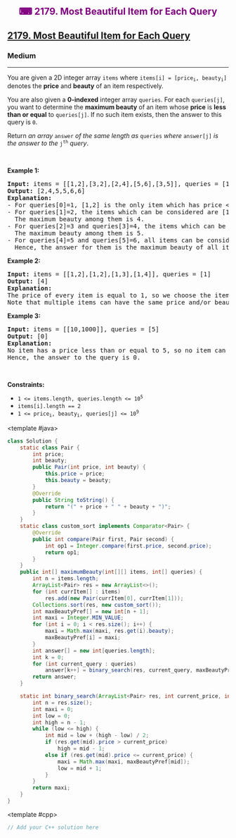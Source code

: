 <div align = "center">
<h style = "margin-bottom: 0px; margin-top: 0px; color : purple;" align = "center" class = "header">

## ⌨ 2179. Most Beautiful Item for Each Query

</h>
</div>

<h2><a href="https://leetcode.com/problems/most-beautiful-item-for-each-query" target = "_blank">2179. Most Beautiful Item for Each Query</a></h2><h3>Medium</h3><hr><p>You are given a 2D integer array <code>items</code> where <code>items[i] = [price<sub>i</sub>, beauty<sub>i</sub>]</code> denotes the <strong>price</strong> and <strong>beauty</strong> of an item respectively.</p>

<p>You are also given a <strong>0-indexed</strong> integer array <code>queries</code>. For each <code>queries[j]</code>, you want to determine the <strong>maximum beauty</strong> of an item whose <strong>price</strong> is <strong>less than or equal</strong> to <code>queries[j]</code>. If no such item exists, then the answer to this query is <code>0</code>.</p>

<p>Return <em>an array </em><code>answer</code><em> of the same length as </em><code>queries</code><em> where </em><code>answer[j]</code><em> is the answer to the </em><code>j<sup>th</sup></code><em> query</em>.</p>

<p>&nbsp;</p>
<p><strong class="example">Example 1:</strong></p>

<pre>
<strong>Input:</strong> items = [[1,2],[3,2],[2,4],[5,6],[3,5]], queries = [1,2,3,4,5,6]
<strong>Output:</strong> [2,4,5,5,6,6]
<strong>Explanation:</strong>
- For queries[0]=1, [1,2] is the only item which has price &lt;= 1. Hence, the answer for this query is 2.
- For queries[1]=2, the items which can be considered are [1,2] and [2,4]. 
  The maximum beauty among them is 4.
- For queries[2]=3 and queries[3]=4, the items which can be considered are [1,2], [3,2], [2,4], and [3,5].
  The maximum beauty among them is 5.
- For queries[4]=5 and queries[5]=6, all items can be considered.
  Hence, the answer for them is the maximum beauty of all items, i.e., 6.
</pre>

<p><strong class="example">Example 2:</strong></p>

<pre>
<strong>Input:</strong> items = [[1,2],[1,2],[1,3],[1,4]], queries = [1]
<strong>Output:</strong> [4]
<strong>Explanation:</strong> 
The price of every item is equal to 1, so we choose the item with the maximum beauty 4. 
Note that multiple items can have the same price and/or beauty.  
</pre>

<p><strong class="example">Example 3:</strong></p>

<pre>
<strong>Input:</strong> items = [[10,1000]], queries = [5]
<strong>Output:</strong> [0]
<strong>Explanation:</strong>
No item has a price less than or equal to 5, so no item can be chosen.
Hence, the answer to the query is 0.
</pre>

<p>&nbsp;</p>
<p><strong>Constraints:</strong></p>

<ul>
	<li><code>1 &lt;= items.length, queries.length &lt;= 10<sup>5</sup></code></li>
	<li><code>items[i].length == 2</code></li>
	<li><code>1 &lt;= price<sub>i</sub>, beauty<sub>i</sub>, queries[j] &lt;= 10<sup>9</sup></code></li>
</ul>

<CodeTabs :languages="[ { name: 'C++', slot: 'cpp' }, { name: 'Java', slot: 'java' } ]">

<template #java>

```java
class Solution {
    static class Pair {
        int price;
        int beauty;
        public Pair(int price, int beauty) {
            this.price = price;
            this.beauty = beauty;
        }
        @Override
        public String toString() {
            return "(" + price + " " + beauty + ")";
        }
    }
    static class custom_sort implements Comparator<Pair> {
        @Override
        public int compare(Pair first, Pair second) {
            int op1 = Integer.compare(first.price, second.price);
            return op1;
        }
    }
    public int[] maximumBeauty(int[][] items, int[] queries) {
        int n = items.length;
        ArrayList<Pair> res = new ArrayList<>();
        for (int currItem[] : items)
            res.add(new Pair(currItem[0], currItem[1]));
        Collections.sort(res, new custom_sort());
        int maxBeautyPref[] = new int[n + 1];
        int maxi = Integer.MIN_VALUE;
        for (int i = 0; i < res.size(); i++) {
            maxi = Math.max(maxi, res.get(i).beauty);
            maxBeautyPref[i] = maxi;
        }
        int answer[] = new int[queries.length];
        int k = 0;
        for (int current_query : queries)
            answer[k++] = binary_search(res, current_query, maxBeautyPref);
        return answer;
    }

    static int binary_search(ArrayList<Pair> res, int current_price, int maxBeautyPref[]) {
        int n = res.size();
        int maxi = 0;
        int low = 0;
        int high = n - 1;
        while (low <= high) {
            int mid = low + (high - low) / 2;
            if (res.get(mid).price > current_price)
                high = mid - 1;
            else if (res.get(mid).price <= current_price) {
                maxi = Math.max(maxi, maxBeautyPref[mid]);
                low = mid + 1;
            }
        }
        return maxi;
    }
}
```

</template>

<template #cpp>

```cpp
// Add your C++ solution here
```

</template>

</CodeTabs>
